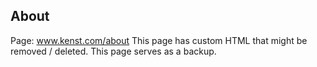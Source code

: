 ## About

Page: www.kenst.com/about
This page has custom HTML that might be removed / deleted. This page serves as a backup.
